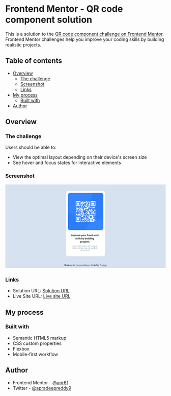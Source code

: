 # Frontend Mentor - QR code component solution

This is a solution to the [QR code component challenge on Frontend Mentor](https://www.frontendmentor.io/challenges/qr-code-component-iux_sIO_H). Frontend Mentor challenges help you improve your coding skills by building realistic projects. 

## Table of contents

- [Overview](#overview)
  - [The challenge](#the-challenge)
  - [Screenshot](#screenshot)
  - [Links](#links)
- [My process](#my-process)
  - [Built with](#built-with)
- [Author](#author)


## Overview

### The challenge

Users should be able to:

- View the optimal layout depending on their device's screen size
- See hover and focus states for interactive elements

### Screenshot

![](./screenshot.png)

### Links

- Solution URL: [Solution URL](https://github.com/apr61/apr61.github.io/tree/main/qr-code-component-main/)
- Live Site URL: [Live site URL](https://apr61.github.io/qr-code-component-main/)

## My process

### Built with

- Semantic HTML5 markup
- CSS custom properties
- Flexbox
- Mobile-first workflow

## Author

- Frontend Mentor - [@apr61](https://www.frontendmentor.io/profile/apr61)
- Twitter - [@apradeepreddy9](https://www.twitter.com/apradeepreddy9)
